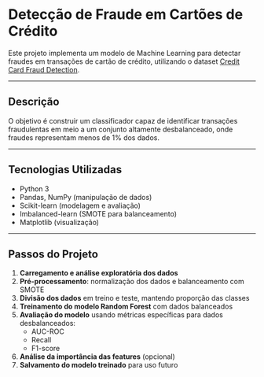 # Detecção de Fraude em Cartões de Crédito

Este projeto implementa um modelo de Machine Learning para detectar fraudes em transações de cartão de crédito, utilizando o dataset [Credit Card Fraud Detection](https://www.kaggle.com/datasets/mlg-ulb/creditcardfraud).

---

## Descrição

O objetivo é construir um classificador capaz de identificar transações fraudulentas em meio a um conjunto altamente desbalanceado, onde fraudes representam menos de 1% dos dados.

---

## Tecnologias Utilizadas

- Python 3
- Pandas, NumPy (manipulação de dados)
- Scikit-learn (modelagem e avaliação)
- Imbalanced-learn (SMOTE para balanceamento)
- Matplotlib (visualização)

---

## Passos do Projeto

1. **Carregamento e análise exploratória dos dados**
2. **Pré-processamento**: normalização dos dados e balanceamento com SMOTE
3. **Divisão dos dados** em treino e teste, mantendo proporção das classes
4. **Treinamento do modelo Random Forest** com dados balanceados
5. **Avaliação do modelo** usando métricas específicas para dados desbalanceados:
   - AUC-ROC
   - Recall
   - F1-score
6. **Análise da importância das features** (opcional)
7. **Salvamento do modelo treinado** para uso futuro
